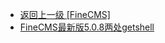 - [返回上一级 [FineCMS]](/1、CMS漏洞/FineCMS)
- [FineCMS最新版5.0.8两处getshell](/1、CMS漏洞/FineCMS/FineCMS最新版5.0.8两处getshell/)
